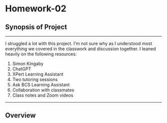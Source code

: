 # Homework-02

## Synopsis of Project
____________________________________________________________________________________
I struggled a lot with this project. I'm not sure why as I understood most everything we covered in the classwork and discussion together. I leaned heavily on the following resources:

1. Simon Kingaby
2. ChatGPT
3. XPert Learning Assistant
4. Two tutoring sessions
5. Ask BCS Learning Assistant
6. Collaboration with classmates
7. Class notes and Zoom videos

___________________________________________________________________________________________

## Overview



